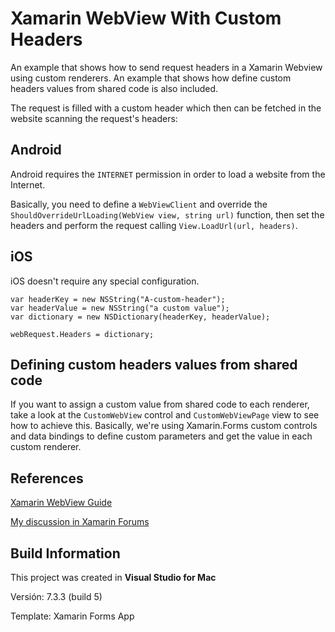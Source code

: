 # Xamarin WebView With Custom Headers

An example that shows how to send request headers in a Xamarin Webview using custom renderers. An example that shows how define custom headers values from shared code is also included.

The request is filled with a custom header which then can be fetched in the website scanning the request's headers:


## Android

Android requires the `INTERNET` permission in order to load a website from the Internet.

Basically, you need to define a `WebViewClient` and override the `ShouldOverrideUrlLoading(WebView view, string url)` function, then set the headers and perform the request calling `View.LoadUrl(url, headers)`.


## iOS

iOS doesn't require any special configuration.

```
var headerKey = new NSString("A-custom-header");
var headerValue = new NSString("a custom value");
var dictionary = new NSDictionary(headerKey, headerValue);

webRequest.Headers = dictionary;
```


## Defining custom headers values from shared code

If you want to assign a custom value from shared code to each renderer, take a look at the `CustomWebView` control and `CustomWebViewPage` view to see how to achieve this. Basically, we're using Xamarin.Forms custom controls and data bindings to define custom parameters and get the value in each custom renderer.


## References

[Xamarin WebView Guide](https://developer.xamarin.com/guides/xamarin-forms/user-interface/webview/)

[My discussion in Xamarin Forums](https://forums.xamarin.com/discussion/57284/it-is-possible-to-send-headers-when-calling-a-webview)


## Build Information

This project was created in **Visual Studio for Mac**

Versión: 7.3.3 (build 5)

Template: Xamarin Forms App
